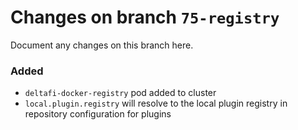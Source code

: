 # Changes on branch `75-registry`
Document any changes on this branch here.

### Added
- `deltafi-docker-registry` pod added to cluster
- `local.plugin.registry` will resolve to the local plugin registry in repository configuration for plugins
